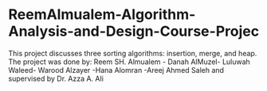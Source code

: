 # ReemAlmualem-Algorithm-Analysis-and-Design-Course-Projec
This project discusses three sorting algorithms: insertion, merge, and heap. The project was done by:  Reem SH. Almualem - Danah AlMuzel- Luluwah Waleed- Warood Alzayer -Hana Alomran -Areej Ahmed Saleh and supervised by Dr. Azza A. Ali
